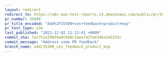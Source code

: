 ```yaml
---
layout: redirect
redirect_to: https://a8c-woo-test-reports.s3.amazonaws.com/public/pr/35690/e2e/index.html
pr_number: 35690
pr_title_encoded: "Add%2F35300+ces+feedback+product+mvp"
pr_test_type: e2e
last_published: "2022-12-02 11:13:41 +0000"
commit_sha: fac751e298d4a9c6b0c3aee742fee346a1eb333c
commit_message: "Address some PR feedback"
branch_name: add/35300_ces_feedback_product_mvp
---
```

